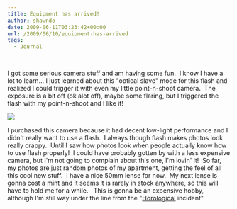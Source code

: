 ```yaml
---
title: Equipment has arrived!
author: shawndo
date: 2009-06-11T03:23:42+00:00
url: /2009/06/10/equipment-has-arrived
tags:
  - Journal

---
```

I got some serious camera stuff and am having some fun.  I know I have a lot to learn... I just learned about this "optical slave" mode for this flash and realized I could trigger it with even my little point-n-shoot camera.  The exposure is a bit off (ok alot off), maybe some flaring, but I triggered the flash with my point-n-shoot and I like it!

![](/images/2009/06/d90andstuff.jpg)

I purchased this camera because it had decent low-light performance and I didn't really want to use a flash.  I always though flash makes photos look really crappy.  Until I saw how photos look when people actually know how to use flash properly!  I could have probably gotten by with a less expensive camera, but I'm not going to complain about this one, I'm lovin' it!  So far, my photos are just random photos of my apartment, getting the feel of all this cool new stuff.  I have a nice 50mm lense for now.  My next lense is gonna cost a mint and it seems it is rarely in stock anywhere, so this will have to hold me for a while.   This is gonna be an expensive hobby, although I'm still way under the line from the "[Horological][1] incident"

 [1]: http://en.wikipedia.org/wiki/Horology